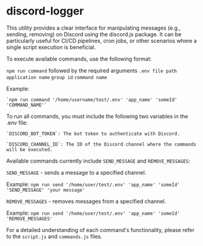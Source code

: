 # discord-logger
This utility provides a clear interface for manipulating messages (e.g., sending, removing) on Discord using the discord.js package.
It can be particularly useful for CI/CD pipelines, cron jobs, or other scenarios where a single script execution is beneficial.


To execute available commands, use the following format:

`npm run command` followed by the required arguments `.env file path` `application name` `group id` `command name`

Example:

    `npm run command '/home/username/test/.env' 'app_name' 'someId' 'COMMAND_NAME'`


To run all commands, you must include the following two variables in the .env file:

    `DISCORD_BOT_TOKEN`: The bot token to authenticate with Discord.

    `DISCORD_CHANNEL_ID`: The ID of the Discord channel where the commands will be executed.

Available commands currently include `SEND_MESSAGE` and `REMOVE_MESSAGES`:

`SEND_MESSAGE` - sends a message to a specified channel.

Example:
    `npm run send '/home/user/test/.env' 'app_name' 'someId' 'SEND_MESSAGE' 'your message'`

`REMOVE_MESSAGES` - removes messages from a specified channel.

Example:
    `npm run send '/home/user/test/.env' 'app_name' 'someId' 'REMOVE_MESSAGES'`


For a detailed understanding of each command's functionality, please refer to the `script.js` and `commands.js` files.